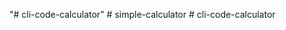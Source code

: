 "# cli-code-calculator" 
#   s i m p l e - c a l c u l a t o r  
 #   c l i - c o d e - c a l c u l a t o r  
 